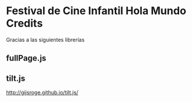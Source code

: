 # Festival de Cine Infantil Hola Mundo Credits

Gracias a las siguientes librerías

## fullPage.js

## tilt.js
http://gijsroge.github.io/tilt.js/




